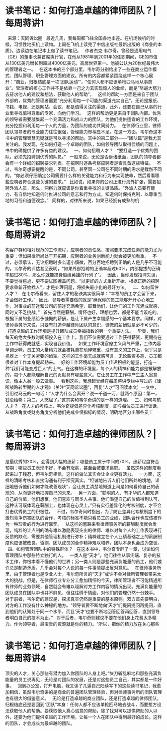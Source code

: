 # 读书笔记：如何打造卓越的律师团队？| 每周蒋讲1

 
来源：天同诉讼圈
 
最近几周，我每周都飞往全国各地出差。在机场候机的时候，习惯性地买机上读物。上周在飞机上读完了中信出版社最新出版的《商业的本质》，边读边在笔记本上做了读书笔记。
 
作者杰克·韦尔奇，曾经是通用电气（GE）的董事长兼首席执行官，在他从1981年到2001年的任职期间，GE的市值从130亿美元增长到超过4000亿美元，高居世界第一。他被公认为20世纪最伟大的管理者之一。
 
在这本书的三个部分里，韦尔奇分别给出了一些在商业运作模式、团队管理、职业管理方面的建议。所有的内容都紧紧围绕这样一个核心展开：“商业，归根结底是一项‘团队运动’”，“任何人都不应该单枪匹马地从事商业”。管理者的核心工作并不是依靠一己之力去实现惊人的业绩，而是“尽最大努力去征求他人的建议和想法，获取他人的帮助”。
 
这样的帮助一方面是来自于团队外部的，优秀的管理者需要“充分利用每一个可能的渠道充实自己”。无论是报纸、书籍、电视，还是网站、会议，都是值得关注的渠道，此外，还要在自己从事的行业里寻找值得尊重的专家，向他们学习。
 
这样的帮助更是来自于团队内部。优秀的领导者需要凝集起一个充满活力和战斗力的团队，为他们提供适宜的工作环境，充分挖掘和利用每一个人的力量，为团队的成功共同努力。
 
在律师行业里，律师团队领导者的专业能力往往很强，管理能力却稍显不足。在这一方面，韦尔奇这本书中的管理智慧无疑就是可以寻求的帮助。其中的第二部分——“团队篇”是我尤其关注的。我发现，在如何打造一个卓越的团队，如何领导团队取得佳绩的问题上，书中的确提供了许多有益的建议。
 
一、如何招聘人才？
 
“要打造一个优秀的团队，必须先招聘到优秀的队员。”
 
一般来说，无论是否诉诸纸面，团队的领导者都会有一个详细的招聘要求列表，在招聘时逐条考察应聘者是否具备这些特征。
 
不过，韦尔奇想要提醒的是，不同公司，甚至同一公司在不同时期的需求是截然不同的。“你必须仔细确定公司需要什么样的关键能力和行为来实现使命，然后看看哪些应聘者符合这些关键的要求。”
 
比如说，如果你的公司正进行海外扩张，需要招聘外派人员，那么，洞察力就应该是你着重寻找的关键品质。“外派人员要有能力、有自信地知道何时推进公司的意志和行为方式，知道何时保持克制，以尊重当地的习俗和道德观念。”
 
同样的，对律所来说，如果已经拥有成熟的机

# 读书笔记：如何打造卓越的律师团队？| 每周蒋讲2

构客户群和相对规范的工作流程，应聘者的责任感、按照要求完成任务的能力尤为重要；但如果律所尚处于开拓期，应聘者的业务创新能力就会被更加看重。
 
不过，必须承认，无论招聘时多么谨小慎微，百分百地招聘到正确的人是几乎不可能的。韦尔奇的评估甚至表明，“如果外部招聘的正确率超过60%，内部提拔的正确率超过80%，那么你就能跻身超级英雄的行列了”。
 
因此，当你发现招聘失误，不要觉得尴尬，更不要试图掩盖问题。“以更好的方式重新开始，根据正确的招聘要求重新开始找人”，才是处理问题，将损失最小化的最好方法。
 
二、如何留住人才？
 
在韦尔奇看来，留住人才的秘诀其实很简单：“幸福的员工才会留下来，才会做好工作。”
 
因此，领导者需要做的就是“确保你的员工能够开开心心地工作，对事业的前途和公司的前途充满希望，鼓舞他们，让他们的工作充满成就感，同时又不乏挑战。”
 
首先当然是薪酬。情怀也好，理想也罢，都是不能当饭吃的。根据下属的业绩给予慷慨的薪酬，是让下属产生幸福感的一个基本要求。同样，对律师事务所来说，只要有打造卓越律师团队的意识，慷慨的薪酬就是必不可少的。
 
打造卓越的工作环境是提升团队成员幸福指数的另一个重要方法。
 
毕竟，我们每天的绝大多数时间都投入在工作上。我们不仅需要通过工作获得薪资，更期待在工作中获得成就感，实现自我价值。
 
如果工作环境官僚主义风气严重，工作内容单调乏味，员工的大量精力就会被耗费在琐碎繁重、没有意义的工作上，似乎只是机器上一个无关紧要的齿轮。这样的工作毫无成就感可言，无论薪资多高，员工都很难对工作本身提起劲来。
 
好的工作环境却能为员工传递积极的能量，打造一种“我们可能变成巨人”的士气。在这样的环境里，每个人的精神和能力都是被解放的，每个人都能理解自己的贡献具有哪些意义。它让员工在工作中产生主人翁意识，像主人翁一般去做事。
 
看到这些，我想起曾经在每周蒋讲专栏中写过的《律所战略转型期的人才观》（关注“天同诉讼圈”，回复“人才”可阅读本文）一文中，引用过马云的一句话：“人才为什么会离开？说一千道一万，就两个原因：第一，钱没给够；第二，人憋屈了。”这其实和韦尔奇讲的是一样的道理。
 
三、如何考核人才？
 
在人才的考核上，韦尔奇提倡差异化考核制度，即与每位员工进行谈话，从战略角度或财务角度分析他们完成业绩指标的情况，明确地区分出哪些员工

# 读书笔记：如何打造卓越的律师团队？| 每周蒋讲3

是最优秀的20%，会得到大幅的涨薪；哪些员工属于中间的70%，涨薪程度符合预期；哪些员工表现不好，不会有涨薪，甚至会被要求离职。
 
虽然这样的制度看起来过于残忍，但韦尔奇相信，这样的做法其实会让企业更有活力。
 
一方面，这样的清晰考核和直接沟通有利于探究真实。“坦诚地告诉人们他们所处的境地，详细地告诉他们如何才能改善现状”，会让员工清楚地知道上司是如何看待自己的表现的，从而更好地把握自己的未来。
 
另一方面，“聪明的人、有才华的人都知道自己的价值，他们想赢，他们喜欢与同类人共事。他们渴望自己的价值得到认可，这种认可既体现在薪酬上，也体现在心灵上。”只有实行差异化的考核制度，才不会打击优秀员工的积极性。
 
不过，韦尔奇同时指出，为了防止差异化考核制度下的激烈竞争伤害团队的合作，考核的标准不能只看员工的业绩，团队合作也应该被作为一种珍贵的行为进行嘉奖。
 
从这样的思路来看律师事务所的薪酬制度就会发现，纯粹的计点制的确有难以激励表现突出的律师、难以对每个人的工作表现进行反馈的缺点，需要其他管理机制进行弥补；纯粹建立在个人业绩基础之上的薪酬制度也应该被改良，否则，团队成员的合作精神难以培养，团队本身也会成为空谈。
 
四、如何管理团队中的特殊群体？
 
在这本书中，韦尔奇专辟了一章，讨论如何管理团队中那些特立独行的人。
 
一类人是“天才”，他们往往从事尖端、复杂的技术工作，你根本看不懂他们的世界；另一类人则是那些充满负能量的员工，他们或许总是制造矛盾，几乎会对每个人说的每一件事情提出反对意见。
 
在律师事务所里，由于管理者也是专业人士，韦尔奇所言的“天才”或许不会对律所管理者带来太大的挑战。但是，在律师行业专业分工愈加精细的今天，律所管理者不可能精通所有律师的业务领域，自然就会有难以理解对方工作内容的情况出现。充满负能量的团队成员在团队中也并不鲜见，但往往碍于情面，对他们的管理仍然十分棘手。
 
对于前者，韦尔奇的建议是，探求真实仍然是重要的基本原则。双方首先要明白，对方的工作没有什么神秘的地方。“领导者要不断地向‘天才’们提问提问再提问，直到他们的认知处于同一个水平，而且‘天才’也要不断地回答回答再回答，直到领导者明白自己的技术为止。”
 
对于后者，韦尔奇则建议不要在他们身上花费太多精力。作为领导者，最宝贵的资源就是你的精力。“所以，把你的精力放在关心那些

# 读书笔记：如何打造卓越的律师团队？| 每周蒋讲4

顶尖的人才，关心那些有潜力加入你团队的人身上吧。”快刀斩乱麻地和那些充满负能量的员工说再见，无论是对团队的发展，还是对这些员工自己，其实都是一件好事。
 
回到办公室，打开电脑，我又读了几遍自己陆续写下的这些读书笔记，我愈加相信，虽然韦尔奇讲的是商业的普遍团队管理经验，但对律师事务所的团队管理也有很大的借鉴意义。
 
无论是打造卓越的商业团队，还是打造卓越的律师团队，归根结底还是要回到“团队”本身：任何人都不应该单枪匹马地去战斗，而要想方设法获取他人的帮助。要获取他人真心诚意的帮助，除了找对可以提供帮助的人以外，还要为他们提供卓越的工作环境，让每一个人在团队中得到最好的成长。这样的团队，才会成长为最卓越的团队。
 


